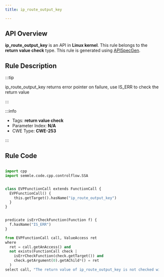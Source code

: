 ```yaml
---
title: ip_route_output_key

---
```



## API Overview
**ip_route_output_key** is an API in **Linux kernel**. This rule belongs to the **return value check** type. This rule is generated using [APISpecGen](../../tools/APISpecGen).
## Rule Description

:::tip

ip_route_output_key returns error pointer on failure, use IS_ERR to check the return value

:::

:::info

- Tags: **return value check**
- Parameter Index: **N/A**
- CWE Type: **CWE-253**

:::

## Rule Code
```python

import cpp
import semmle.code.cpp.controlflow.SSA


class EVPFunctionCall extends FunctionCall {
  EVPFunctionCall() {
    this.getTarget().hasName("ip_route_output_key")
  }
}


predicate isErrCheckFunction(Function f) {
  f.hasName("IS_ERR") 
}

from EVPFunctionCall call, ValueAccess ret
where
  ret = call.getAnAccess() and
  not exists(FunctionCall check |
    isErrCheckFunction(check.getTarget()) and
    check.getArgument(0).getAChild*() = ret
  )
select call, "The return value of ip_route_output_key is not checked with IS_ERR."
    
```
